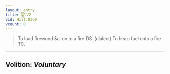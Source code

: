 ```yaml
---
layout: entry
title: སྒོང་√2
vid: Hill:0369
vcount: 0
---
```

> To load firewood &c\. on to a fire DS\. (dialect) To heap fuel onto a fire TC\.

---
Volition: _Voluntary_
---

